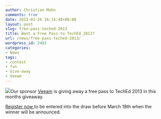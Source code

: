 ```yaml
---
author: Christian Mohn
comments: true
date: 2013-02-26 16:14:48+00:00
layout: post
slug: free-pass-teched-2013
title: Want a Free Pass to TechEd 2013?
url: /news/free-pass-teched-2013/
wordpress_id: 2402
categories:
- News
tags:
- contest
- fun
- Give-away
- Veeam
---
```


![](http://go.veeam.com/rs/veeam/images/cool-lp-march-2013-tickets.jpg)Our sponsor [Veeam](http://veeam.com) is giving away a free pass to TechEd 2013 in this months giveaway.



[Register now ](http://go.veeam.com/cool?utm_source=lettertobloggers&utm_medium=email&utm_campaign=cool&mkt_tok=3RkMMJWWfF9wsRoluqzLde%2FhmjTEU5z17eQoXa%2Bg38431UFwdcjKPmjr1YADSMBlI%2FqLAzICFpZo2FFOH%2BWUcQ%3D%3D)to be entered into the draw before March 18th when the winner will be announced.
